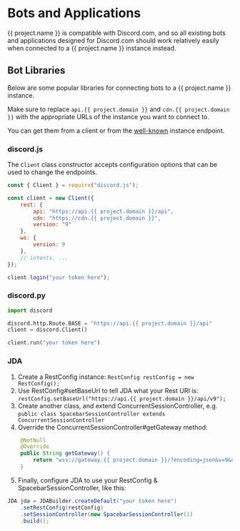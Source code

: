 # Bots and Applications

{{ project.name }} is compatible with Discord.com, and so all
existing bots and applications designed for Discord.com should work relatively easily
when connected to a {{ project.name }} instance instead.

## Bot Libraries

Below are some popular libraries for connecting bots to a {{ project.name }} instance.

Make sure to replace `api.{{ project.domain }}` and `cdn.{{ project.domain }}`
with the appropriate URLs of the instance you want to connect to.

You can get them from a client or from the [well-known](../server/wellknown) instance endpoint.

### discord.js

The `Client` class constructor accepts configuration options that can be used to change
the endpoints.

```js
const { Client } = require("discord.js");

const client = new Client({
	rest: {
		api: "https://api.{{ project.domain }}/api",
		cdn: "https://cdn.{{ project.domain }}",
		version: "9"
	},
	ws: {
		version: 9
	},
	// intents, ...
});

client.login("your token here");
```

### discord.py

```py
import discord

discord.http.Route.BASE = "https://api.{{ project.domain }}/api"
client = discord.Client()

client.run("your token here")
```

### JDA

1. Create a RestConfig instance: `RestConfig restConfig = new RestConfig();`
2. Use RestConfig#setBaseUrl to tell JDA what your Rest URI is: `restConfig.setBaseUrl("https://api.{{ project.domain }}/api/v9");`
3. Create another class, and extend ConcurrentSessionController, e.g. `public class SpacebarSessionController extends ConcurrentSessionController`
4. Override the ConcurrentSessionController#getGateway method:
```java
	@NotNull
	@Override
	public String getGateway() {
		return "wss://gateway.{{ project.domain }}/?encoding=json&v=9&compress=zlib-stream";
	}
```
5. Finally, configure JDA to use your RestConfig & SpacebarSessionController, like this:
```java
JDA jda = JDABuilder.createDefault("your token here")
	.setRestConfig(restConfig)
	.setSessionController(new SpacebarSessionController())
	.build();
```
